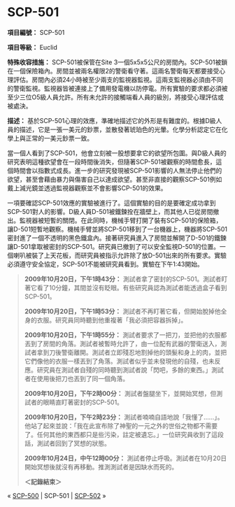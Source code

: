 # SCP-501
                        


**項目編號：** SCP-501

**項目等級：** Euclid

**特殊收容措施：** SCP-501被保管在Site 3一個5x5x5公尺的房間內。SCP-501被鎖在一個保險箱內。房間並被兩名權限2的警衛看守著。這兩名警衛每天都要接受心理評估。房間內必須24小時被至少兩支的監視器監視。這兩支監視器必須由不同的警衛監視。監視器皆被連接上了備用發電機以防停電。所有實驗的要求都必須被至少三位O5級人員允許。所有未允許的接觸端看人員的級別，將接受心理評估或被處決。

**描述：** 基於SCP-501心理的效應，準確地描述它的外形是有難度的。根據D級人員的描述，它是一張一美元的鈔票，並散發著琥珀色的光暈。化學分析認定它在化學上與正常的一美元鈔票一致。

當一個人看到了SCP-501，他會立刻被一股想要拿它的欲望所包圍。與D級人員的研究表明這種欲望會在一段時間後消失，但隨著SCP-501被觀察的時間愈長，這個時間會以指數式成長。進一步的研究發現被SCP-501影響的人無法停止他們的欲望，甚至會藉由暴力與傷害自己以達成欲望。甚至非直接的觀察SCP-501例如戴上減光鏡並透過監視器觀察並不會影響SCP-501的效果。

一項要確認SCP-501效應的實驗被進行了。這個實驗的目的是要確定成功拿到SCP-501對人的影響。D級人員D-501被鐵鍊拴在牆壁上，而其他人已從房間撤出。監視器被短暫的關閉。在此同時，機械手臂打開了裝有SCP-501的保險箱，讓D-501短暫地觀察。機械手臂並將SCP-501移到了一台機器上，機器將SCP-501密封進了一個不透明的黑色鐵盒內。接著研究員進入了房間並解開了D-501的鐵鍊讓D-501拿取被密封的SCP-501。研究員已撤到了可以安全監視D-501的位置。一個喇叭被裝了上天花板，而研究員被指示允許除了放D-501出來的所有要求。實驗必須遵守安全協定，SCP-501不能被研究員看到。實驗在下午1:43開始。


> **2009年10月20日，下午1時43分：** 測試者拿了密封的SCP-501。測試者盯著它看了10分鐘，其間並沒有眨眼。有些研究員認為測試者能透過盒子看到SCP-501。
> 
> **2009年10月20日，下午1時53分：** 測試者不再盯著它看，但開始脫掉他全身的衣服。研究員同時聽到他重複著「我必須把容器拆掉」。
> 
> **2009年10月20日，下午1時55分：** 測試者要求了一把刀，並把他的衣服都丟到了房間的角落。測試者被暫時允許了，由一位配有武器的警衛送入，測試者拿到刀後警衛離開。測試者立即殘忍地割掉他的頭髮和身上的肉，並把它們像他的衣服一樣丟到了角落。測試者似乎並未發現他的自殘，也未反應。研究員在測試者自殘的同時聽到測試者說「閃吧，多餘的東西。」測試者在使用後把刀也丟到了同一個角落。
> 
> **2009年10月20日，下午2時00分：** 測試者盤腿坐下，並開始冥想，但測試者的眼睛直盯著密封的SCP-501。
> 
> **2009年10月20日，下午2時23分：** 測試者喃喃自語地說「我懂了……」。他站了起來並說：「我在此宣布除了神聖的一元之外的世俗之物都不需要了。任何其他的東西都只是些污染，註定被遺忘。」一位研究員收到了這段話，測試者回到了冥想的狀態。
> 
> **2009年10月24日，中午12時00分：** 測試者停止呼吸。測試者在10月20日開始冥想後就沒有再移動。推測測試者是因缺水而死的。
> 
> **＜記錄結束＞** 
> 



« [SCP-500](/scp-500) | SCP-501 | [SCP-502](/scp-502) »





                    